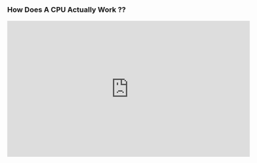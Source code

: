 ### How Does A CPU Actually Work ??
<iframe width="560" height="315" src="https://www.youtube-nocookie.com/embed/blvQBwxSWCI?si=tQ_57mVCdoWic_md" title="YouTube video player" frameborder="0" allow="accelerometer; autoplay; clipboard-write; encrypted-media; gyroscope; picture-in-picture; web-share" allowfullscreen></iframe>
